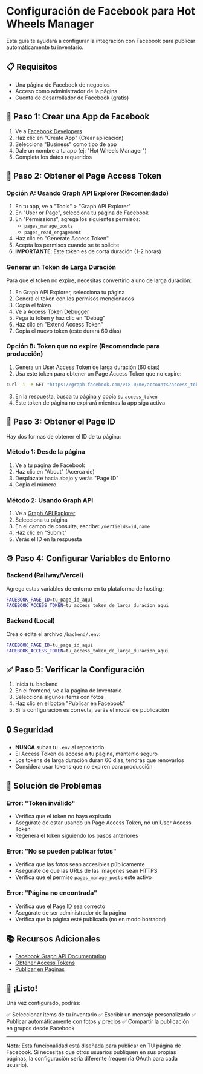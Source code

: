 # Configuración de Facebook para Hot Wheels Manager

Esta guía te ayudará a configurar la integración con Facebook para publicar automáticamente tu inventario.

## 📋 Requisitos

- Una página de Facebook de negocios
- Acceso como administrador de la página
- Cuenta de desarrollador de Facebook (gratis)

## 🚀 Paso 1: Crear una App de Facebook

1. Ve a [Facebook Developers](https://developers.facebook.com/apps/)
2. Haz clic en "Create App" (Crear aplicación)
3. Selecciona "Business" como tipo de app
4. Dale un nombre a tu app (ej: "Hot Wheels Manager")
5. Completa los datos requeridos

## 🔑 Paso 2: Obtener el Page Access Token

### Opción A: Usando Graph API Explorer (Recomendado)

1. En tu app, ve a "Tools" > "Graph API Explorer"
2. En "User or Page", selecciona tu página de Facebook
3. En "Permissions", agrega los siguientes permisos:
   - `pages_manage_posts`
   - `pages_read_engagement`
4. Haz clic en "Generate Access Token"
5. Acepta los permisos cuando se te solicite
6. **IMPORTANTE**: Este token es de corta duración (1-2 horas)

### Generar un Token de Larga Duración

Para que el token no expire, necesitas convertirlo a uno de larga duración:

1. En Graph API Explorer, selecciona tu página
2. Genera el token con los permisos mencionados
3. Copia el token
4. Ve a [Access Token Debugger](https://developers.facebook.com/tools/debug/accesstoken/)
5. Pega tu token y haz clic en "Debug"
6. Haz clic en "Extend Access Token"
7. Copia el nuevo token (este durará 60 días)

### Opción B: Token que no expire (Recomendado para producción)

1. Genera un User Access Token de larga duración (60 días)
2. Usa este token para obtener un Page Access Token que no expire:

```bash
curl -i -X GET "https://graph.facebook.com/v18.0/me/accounts?access_token=TU_USER_TOKEN_DE_LARGA_DURACION"
```

3. En la respuesta, busca tu página y copia su `access_token`
4. Este token de página no expirará mientras la app siga activa

## 📝 Paso 3: Obtener el Page ID

Hay dos formas de obtener el ID de tu página:

### Método 1: Desde la página

1. Ve a tu página de Facebook
2. Haz clic en "About" (Acerca de)
3. Desplázate hacia abajo y verás "Page ID"
4. Copia el número

### Método 2: Usando Graph API

1. Ve a [Graph API Explorer](https://developers.facebook.com/tools/explorer/)
2. Selecciona tu página
3. En el campo de consulta, escribe: `/me?fields=id,name`
4. Haz clic en "Submit"
5. Verás el ID en la respuesta

## ⚙️ Paso 4: Configurar Variables de Entorno

### Backend (Railway/Vercel)

Agrega estas variables de entorno en tu plataforma de hosting:

```bash
FACEBOOK_PAGE_ID=tu_page_id_aqui
FACEBOOK_ACCESS_TOKEN=tu_access_token_de_larga_duracion_aqui
```

### Backend (Local)

Crea o edita el archivo `/backend/.env`:

```bash
FACEBOOK_PAGE_ID=tu_page_id_aqui
FACEBOOK_ACCESS_TOKEN=tu_access_token_de_larga_duracion_aqui
```

## ✅ Paso 5: Verificar la Configuración

1. Inicia tu backend
2. En el frontend, ve a la página de Inventario
3. Selecciona algunos items con fotos
4. Haz clic en el botón "Publicar en Facebook"
5. Si la configuración es correcta, verás el modal de publicación

## 🔒 Seguridad

- **NUNCA** subas tu `.env` al repositorio
- El Access Token da acceso a tu página, mantenlo seguro
- Los tokens de larga duración duran 60 días, tendrás que renovarlos
- Considera usar tokens que no expiren para producción

## 🐛 Solución de Problemas

### Error: "Token inválido"

- Verifica que el token no haya expirado
- Asegúrate de estar usando un Page Access Token, no un User Access Token
- Regenera el token siguiendo los pasos anteriores

### Error: "No se pueden publicar fotos"

- Verifica que las fotos sean accesibles públicamente
- Asegúrate de que las URLs de las imágenes sean HTTPS
- Verifica que el permiso `pages_manage_posts` esté activo

### Error: "Página no encontrada"

- Verifica que el Page ID sea correcto
- Asegúrate de ser administrador de la página
- Verifica que la página esté publicada (no en modo borrador)

## 📚 Recursos Adicionales

- [Facebook Graph API Documentation](https://developers.facebook.com/docs/graph-api)
- [Obtener Access Tokens](https://developers.facebook.com/docs/facebook-login/guides/access-tokens/)
- [Publicar en Páginas](https://developers.facebook.com/docs/pages-api/posts)

## 🎉 ¡Listo!

Una vez configurado, podrás:

✅ Seleccionar items de tu inventario
✅ Escribir un mensaje personalizado
✅ Publicar automáticamente con fotos y precios
✅ Compartir la publicación en grupos desde Facebook

---

**Nota**: Esta funcionalidad está diseñada para publicar en TU página de Facebook. Si necesitas que otros usuarios publiquen en sus propias páginas, la configuración sería diferente (requeriría OAuth para cada usuario).
